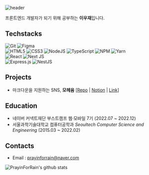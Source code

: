 ![header](https://capsule-render.vercel.app/api?type=waving&color=4D55B7&height=300&section=header&text=안녕하세요!&fontColor=eef&desc=@PrayinForRain&descAlignY=65&descAlign=65)  

프론트엔드 개발자가 되기 위해 공부하는 **이우재**입니다.

## Techstacks
![Git](https://img.shields.io/badge/git-%23F05033.svg?style=for-the-badge&logo=git&logoColor=white) ![Figma](https://img.shields.io/badge/figma-%23F24E1E.svg?style=for-the-badge&logo=figma&logoColor=white)  
![HTML5](https://img.shields.io/badge/html5-%23E34F26.svg?style=for-the-badge&logo=html5&logoColor=white) ![CSS3](https://img.shields.io/badge/css3-%231572B6.svg?style=for-the-badge&logo=css3&logoColor=white) ![NodeJS](https://img.shields.io/badge/node.js-6DA55F?style=for-the-badge&logo=node.js&logoColor=white) ![TypeScript](https://img.shields.io/badge/typescript-%23007ACC.svg?style=for-the-badge&logo=typescript&logoColor=white) ![NPM](https://img.shields.io/badge/NPM-%23000000.svg?style=for-the-badge&logo=npm&logoColor=white) ![Yarn](https://img.shields.io/badge/yarn-%232C8EBB.svg?style=for-the-badge&logo=yarn&logoColor=white)  
![React](https://img.shields.io/badge/react-%2320232a.svg?style=for-the-badge&logo=react&logoColor=%2361DAFB) ![Next JS](https://img.shields.io/badge/Next-black?style=for-the-badge&logo=next.js&logoColor=white)   
![Express.js](https://img.shields.io/badge/express.js-%23404d59.svg?style=for-the-badge&logo=express&logoColor=%2361DAFB) ![NestJS](https://img.shields.io/badge/nestjs-%23E0234E.svg?style=for-the-badge&logo=nestjs&logoColor=white)   

## Projects
- 마크다운을 지원하는 SNS, **모헤윰** [[Repo](https://github.com/boostcampwm-2022/web34-moheyum) | [Notion](https://polarlsm.notion.site/Moheyum-4c54f7ce6bc348bd84121578d4079b50) | [Link](https://moheyum.ga/)]  

## Education
- 네이버 커넥트재단 부스트캠프 웹·모바일 7기 (2022.07 ~ 2022.12)
- 서울과학기술대학교 컴퓨터공학과 *Seoultech Computer Science and Engineering* (2015.03 ~ 2022.02)

## Contacts
- Email : prayinforrain@naver.com


![PrayinForRain's github stats](https://github-readme-stats.vercel.app/api?username=prayinforrain&show_icons=true)
